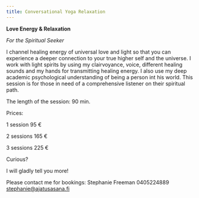 ```yaml
---
title: Conversational Yoga Relaxation
---
```


**Love Energy & Relaxation**

*For the Spiritual Seeker*

I channel healing energy of universal love and light so that you can experience a deeper connection to your true higher self and the universe. I work with light spirits by using my clairvoyance, voice, different healing sounds and my hands for transmitting healing energy. I also use my deep academic psychological understanding of being a person int his world. This session is for those in need of a comprehensive listener on their spiritual path.


The length of the session: 90 min.


Prices:

1 session 95 €

2 sessions 165 €

3 sessions 225 €


Curious?

I will gladly tell you more!

Please contact me for bookings: 
Stephanie Freeman
0405224889 
stephanie@ajatusasana.fi
